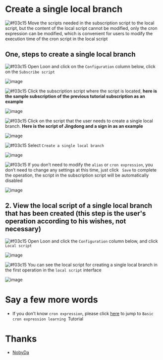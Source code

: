 # Create a single local branch

![#f03c15](https://placehold.it/15/f03c15/000000?text=+) Move the scripts needed in the subscription script to the local script, but the content of the local script cannot be modified, only the cron expression can be modified, which is convenient for users to modify the execution time of the cron script in the local script

## One, steps to create a single local branch

![#f03c15](https://placehold.it/15/f03c15/000000?text=+) Open Loon and click on the `Configuration` column below, click on the `Subscribe script`

![image](https://raw.githubusercontent.com/chiupam/tutorial-image/master/Loon/Plus/Remote_Script.jpg)

![#f03c15](https://placehold.it/15/f03c15/000000?text=+) Click the subscription script where the script is located, **here is the sample subscription of the previous tutorial subscription as an example**

![image](https://raw.githubusercontent.com/chiupam/tutorial-image/master/Loon/Plus/Branch_1.jpg)

![#f03c15](https://placehold.it/15/f03c15/000000?text=+) Click on the script that the user needs to create a single local branch. **Here is the script of Jingdong and a sign in as an example**

![image](https://raw.githubusercontent.com/chiupam/tutorial-image/master/Loon/Plus/Branch_2.jpg)

![#f03c15](https://placehold.it/15/f03c15/000000?text=+) Select `Create a single local branch`

![image](https://raw.githubusercontent.com/chiupam/tutorial-image/master/Loon/Plus/Branch_3.jpg)

![#f03c15](https://placehold.it/15/f03c15/000000?text=+) If you don’t need to modify the `alias` or `cron expression`, you don’t need to change any settings at this time, just click ` Save` to complete the operation, the script in the subscription script will be automatically disabled

![image](https://raw.githubusercontent.com/chiupam/tutorial-image/master/Loon/Plus/Branch_4.jpg)

## 2. View the local script of a single local branch that has been created (this step is the user's operation according to his wishes, not necessary)

![#f03c15](https://placehold.it/15/f03c15/000000?text=+) Open Loon and click the `Configuration` column below, and click `Local script`

![image](https://raw.githubusercontent.com/chiupam/tutorial-image/master/Loon/Plus/Local_Script.jpg)

![#f03c15](https://placehold.it/15/f03c15/000000?text=+) You can see the local script for creating a single local branch in the first operation in the `local script` interface

![image](https://raw.githubusercontent.com/chiupam/tutorial-image/master/Loon/Plus/Branch_5.jpg)

# Say a few more words

- If you don’t know `cron expression`, please click [here](https://github.com/chiupam/tutorial/blob/master/Loon/Plus/cron_EN.md) to jump to `Basic cron expression learning `Tutorial

# Thanks

- [NobyDa](https://github.com/NobyDa/Script/blob/master/JD-DailyBonus/JD_DailyBonus.js)
